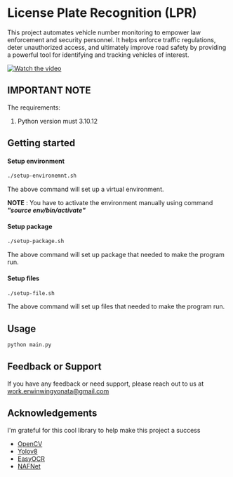 # License Plate Recognition (LPR)
This project automates vehicle number monitoring to empower law enforcement and security personnel. It helps enforce traffic regulations, deter unauthorized access, and ultimately improve road safety by providing a powerful tool for identifying and tracking vehicles of interest.

[![Watch the video](https://img.youtube.com/vi/Oe44oE1FR5Y/hqdefault.jpg)](https://www.youtube.com/watch?v=Oe44oE1FR5Y)

## IMPORTANT NOTE
The requirements:
1. Python version must 3.10.12

## Getting started
#### Setup environment
```bash
./setup-environemnt.sh
```
The above command will set up a virtual environment.

**NOTE** : You have to activate the environment manually using command ***"source env/bin/activate"***

#### Setup package
```bash
./setup-package.sh
```
The above command will set up package that needed to make the program run.

#### Setup files
```bash
./setup-file.sh
```
The above command will set up files that needed to make the program run.

## Usage
```bash
python main.py
```

## Feedback or Support
If you have any feedback or need support, please reach out to us at work.erwinwingyonata@gmail.com

## Acknowledgements
I'm grateful for this cool library to help make this project a success

 - [OpenCV](https://opencv.org/)
 - [Yolov8](https://github.com/ultralytics/ultralytics)
 - [EasyOCR](https://github.com/JaidedAI/EasyOCR)
 - [NAFNet](https://github.com/megvii-research/NAFNet)

